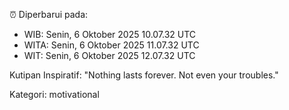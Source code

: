 ⏰ Diperbarui pada:
- WIB: Senin, 6 Oktober 2025 10.07.32 UTC
- WITA: Senin, 6 Oktober 2025 11.07.32 UTC
- WIT: Senin, 6 Oktober 2025 12.07.32 UTC

Kutipan Inspiratif:
"Nothing lasts forever. Not even your troubles."


Kategori: motivational

